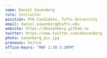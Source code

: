 ```yaml
---
name: Daniel Kasenberg
role: Instructor
position: PhD Candidate, Tufts University
email: Daniel.kasenberg@tufts.edu
website: https://dkasenberg.github.io
twitter: https://www.twitter.com/dkasenberg
photo: kasenberg_pic.jpg
pronouns: he/him
office-hours: "MWF 2:30-3:30PM"
---
```


